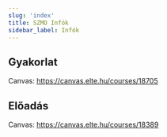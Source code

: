 ```yaml
---
slug: 'index'
title: SZMO Infók
sidebar_label: Infók
---
```


## Gyakorlat

Canvas: https://canvas.elte.hu/courses/18705

## Előadás

Canvas: https://canvas.elte.hu/courses/18389
<!--stackedit_data:
eyJoaXN0b3J5IjpbNzUyNDkwMDYyLDE4NzIzMzYxMjRdfQ==
-->